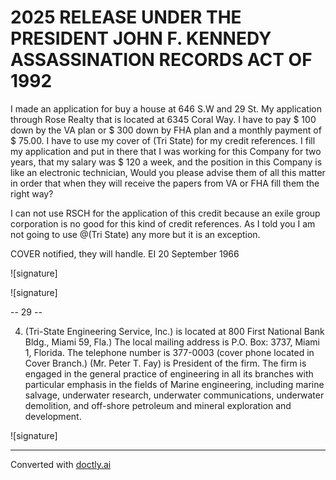 # 2025 RELEASE UNDER THE PRESIDENT JOHN F. KENNEDY ASSASSINATION RECORDS ACT OF 1992


I made an application for buy a house at 646 S.W and 29 St.
My application through Rose Realty that is located at 6345 Coral Way. I have to pay $ 100 down by the VA plan or $ 300 down by FHA plan and a monthly payment of $ 75.00. I have to use my cover of (Tri State) for my credit references. I fill my application and put in there that I was working for this Company for two years, that my salary was $ 120 a week, and the position in this Company is like an electronic technician, Would you please advise them of all this matter in order that when they will receive the papers from VA or FHA fill them the right way?

I can not use RSCH for the application of this credit because an exile group corporation is no good for this kind of credit references. As I told you I am not going to use @(Tri State) any more but it is an exception.

COVER notified, they will handle. EI 20 September 1966

![signature]

![signature]

-- 29 --

4. (Tri-State Engineering Service, Inc.) is located at 800 First National Bank Bldg., Miami 59, Fla.) The local mailing address is P.O. Box: 3737, Miami 1, Florida. The telephone number is 377-0003 (cover phone located in Cover Branch.) (Mr. Peter T. Fay) is President of the firm. The firm is engaged in the general practice of engineering in all its branches with particular emphasis in the fields of Marine engineering, including marine salvage, underwater research, underwater communications, underwater demolition, and off-shore petroleum and mineral exploration and development.

![signature]


---
Converted with [doctly.ai](https://doctly.ai)
